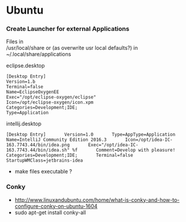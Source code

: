 # Ubuntu

### Create Launcher for external Applications

Files in  
/usr/local/share or \(as overwrite usr local defaults?\) in ~/.local/share/applications

eclipse.desktop

```
[Desktop Entry]
Version=1.b
Terminal=false
Name=EclipseOxygenEE
Exec="/opt/eclipse-oxygen/eclipse"
Icon=/opt/eclipse-oxygen/icon.xpm
Categories=Development;IDE;
Type=Application
```

intellij.desktop

`[Desktop Entry]      
Version=1.0      
Type=AppType=Application      
Name=IntelliJ Community Edition 2016.3      
Icon=/opt/idea-IC-163.7743.44/bin/idea.png      
Exec="/opt/idea-IC-163.7743.44/bin/idea.sh" %f      
Comment=Develop with pleasure!      
Categories=Development;IDE;      
Terminal=false      
StartupWMClass=jetbrains-idea`

* make files executable ?

### Conky

* http://www.linuxandubuntu.com/home/what-is-conky-and-how-to-configure-conky-on-ubuntu-1604
* sudo apt-get install conky-all



